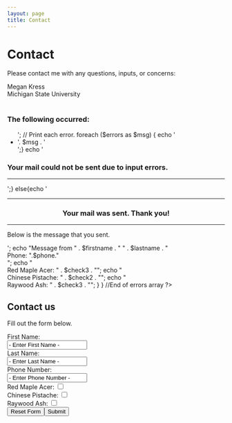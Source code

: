 ```yaml
---
layout: page
title: Contact
---
```


# Contact

Please contact me with any questions, inputs, or concerns:

<p style="text-align:left">
Megan Kress
<br>
Michigan State University
<br><br>
</p>

<?php 
if (isset($_REQUEST['submitted'])) {
// Initialize error array.
  $errors = array();
  // Check for a proper First name
  if (!empty($_REQUEST['firstname'])) {
  $firstname = $_REQUEST['firstname'];
  $pattern = "/^[a-zA-Z0-9\_]{2,20}/";// This is a regular expression that checks if the name is valid characters
  if (preg_match($pattern,$firstname)){ $firstname = $_REQUEST['firstname'];}
  else{ $errors[] = 'Your Name can only contain _, 1-9, A-Z or a-z 2-20 long.';}
  } else {$errors[] = 'You forgot to enter your First Name.';}
  
  // Check for a proper Last name
  if (!empty($_REQUEST['lastname'])) {
  $lastname = $_REQUEST['lastname'];
  $pattern = "/^[a-zA-Z0-9\_]{2,20}/";// This is a regular expression that checks if the name is valid characters
  if (preg_match($pattern,$lastname)){ $lastname = $_REQUEST['lastname'];}
  else{ $errors[] = 'Your Name can only contain _, 1-9, A-Z or a-z 2-20 long.';}
  } else {$errors[] = 'You forgot to enter your Last Name.';}
  
  //Check for a valid phone number
  if (!empty($_REQUEST['phone'])) {
  $phone = $_REQUEST['phone'];
  $pattern = "/^[0-9\_]{7,20}/";
  if (preg_match($pattern,$phone)){ $phone = $_REQUEST['phone'];}
  else{ $errors[] = 'Your Phone number can only be numbers.';}
  } else {$errors[] = 'You forgot to enter your Phone number.';}
  
  if (!empty($_REQUEST['redmapleacer']) || !empty($_REQUEST['chinesepistache']) || !empty($_REQUEST['raywoodash'])) {
  $check1 = $_REQUEST['redmapleacer'];
  if (empty($check1)){$check1 = 'Unchecked';}else{$check1 = 'Checked';}
  $check2 = $_REQUEST['chinesepistache'];
  if (empty($check2)){$check2 = 'Unchecked';}else{$check2 = 'Checked';}
  $check3 = $_REQUEST['raywoodash'];
  if (empty($check3)){$check3 = 'Unchecked';}else{$check3 = 'Checked';}
  } else {$errors[] = 'You forgot to enter your Phone number.';}
  }
  //End of validation 
  
  if (isset($_REQUEST['submitted'])) {
  if (empty($errors)) { 
  $from = "From: Our Site!"; //Site name
  // Change this to your email address you want to form sent to
  $to = "your@email.com"; 
  $subject = "Admin - Our Site! Comment from " . $name . "";
  
  $message = "Message from " . $firstname . " " . $lastname . " 
  Phone: " . $phone . " 
  Red Maple Acer: " . $check1 ."
  Chinese Pistache: " . $check2 ."
  Raywood Ash: " . $check3 ."";
  mail($to,$subject,$message,$from);
  }
}
?>

<?php 
  //Print Errors
  if (isset($_REQUEST['submitted'])) {
  // Print any error messages. 
  if (!empty($errors)) { 
  echo '<hr /><h3>The following occurred:</h3><ul>'; 
  // Print each error. 
  foreach ($errors as $msg) { echo '<li>'. $msg . '</li>';}
  echo '</ul><h3>Your mail could not be sent due to input errors.</h3><hr />';}
   else{echo '<hr /><h3 align="center">Your mail was sent. Thank you!</h3><hr /><p>Below is the message that you sent.</p>'; 
  echo "Message from " . $firstname . " " . $lastname . " <br />Phone: ".$phone." <br />";
  echo "<br />Red Maple Acer: " . $check3 . "";
  echo "<br />Chinese Pistache: " . $check2 . "";
  echo "<br />Raywood Ash: " . $check3 . "";
  }
  }
//End of errors array
  ?>
  
  <h2>Contact us</h2>
  <p>Fill out the form below.</p>
  <form action="" method="post">
  <label>First Name: <br />
  <input name="firstname" type="text" value="- Enter First Name -" /><br /></label>
  <label>Last Name: <br />
  <input name="lastname" type="text" value="- Enter Last Name -" /><br /></label>
  <label>Phone Number: <br />
  <input name="phone" type="text" value="- Enter Phone Number -" /><br /></label>
  <label>Red Maple Acer: 
  <input name="redmapleacer" type="checkbox" value="Red Maple Acer" /><br /></label>
  <label>Chinese Pistache: 
  <input name="chinesepistache" type="checkbox" value="Chinese Pistache" /><br /></label>
  <label>Raywood Ash: 
  <input name="raywoodash" type="checkbox" value="Raywood Ash" /><br /></label>
  <input name="" type="reset" value="Reset Form" /><input name="submitted" type="submit" value="Submit" />
  </form>



